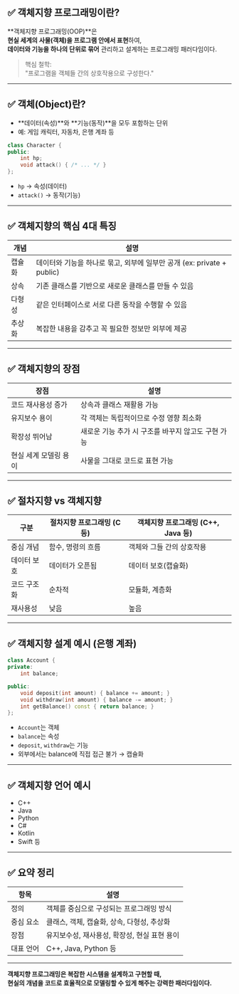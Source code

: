 ## ✅ 객체지향 프로그래밍이란?

**객체지향 프로그래밍(OOP)**은  
**현실 세계의 사물(객체)을 프로그램 안에서 표현**하여,  
**데이터와 기능을 하나의 단위로 묶어** 관리하고 설계하는 프로그래밍 패러다임이다.

> 핵심 철학:  
> "프로그램을 객체들 간의 상호작용으로 구성한다."

---

## ✅ 객체(Object)란?

- **데이터(속성)**와 **기능(동작)**을 모두 포함하는 단위
- 예: 게임 캐릭터, 자동차, 은행 계좌 등

```cpp
class Character {
public:
    int hp;
    void attack() { /* ... */ }
};
```

- `hp` → 속성(데이터)
- `attack()` → 동작(기능)

---

## ✅ 객체지향의 핵심 4대 특징

| 개념       | 설명 |
|------------|------|
| 캡슐화     | 데이터와 기능을 하나로 묶고, 외부에 일부만 공개 (ex: private + public) |
| 상속       | 기존 클래스를 기반으로 새로운 클래스를 만들 수 있음 |
| 다형성     | 같은 인터페이스로 서로 다른 동작을 수행할 수 있음 |
| 추상화     | 복잡한 내용을 감추고 꼭 필요한 정보만 외부에 제공 |

---

## ✅ 객체지향의 장점

| 장점              | 설명 |
|-------------------|------|
| 코드 재사용성 증가 | 상속과 클래스 재활용 가능 |
| 유지보수 용이      | 각 객체는 독립적이므로 수정 영향 최소화 |
| 확장성 뛰어남      | 새로운 기능 추가 시 구조를 바꾸지 않고도 구현 가능 |
| 현실 세계 모델링 용이 | 사물을 그대로 코드로 표현 가능 |

---

## ✅ 절차지향 vs 객체지향

| 구분         | 절차지향 프로그래밍 (C 등) | 객체지향 프로그래밍 (C++, Java 등) |
|--------------|-----------------------------|-------------------------------------|
| 중심 개념     | 함수, 명령의 흐름           | 객체와 그들 간의 상호작용           |
| 데이터 보호   | 데이터가 오픈됨              | 데이터 보호(캡슐화)                  |
| 코드 구조화   | 순차적                       | 모듈화, 계층화                       |
| 재사용성      | 낮음                         | 높음                                 |

---

## ✅ 객체지향 설계 예시 (은행 계좌)

```cpp
class Account {
private:
    int balance;

public:
    void deposit(int amount) { balance += amount; }
    void withdraw(int amount) { balance -= amount; }
    int getBalance() const { return balance; }
};
```

- `Account`는 객체
- `balance`는 속성
- `deposit`, `withdraw`는 기능
- 외부에서는 balance에 직접 접근 불가 → 캡슐화

---

## ✅ 객체지향 언어 예시

- C++
- Java
- Python
- C#
- Kotlin
- Swift 등

---

## ✅ 요약 정리

| 항목        | 설명 |
|-------------|------|
| 정의        | 객체를 중심으로 구성되는 프로그래밍 방식 |
| 중심 요소   | 클래스, 객체, 캡슐화, 상속, 다형성, 추상화 |
| 장점        | 유지보수성, 재사용성, 확장성, 현실 표현 용이 |
| 대표 언어   | C++, Java, Python 등 |

---

**객체지향 프로그래밍은 복잡한 시스템을 설계하고 구현할 때,  
현실의 개념을 코드로 효율적으로 모델링할 수 있게 해주는 강력한 패러다임이다.**

